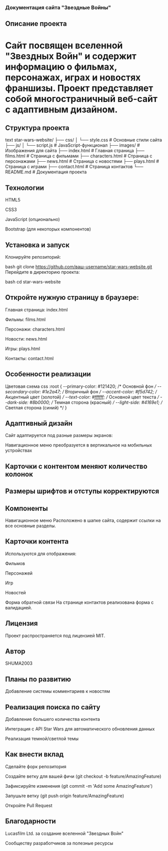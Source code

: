 ### Документация сайта "Звездные Войны"
## Описание проекта
# Сайт посвящен вселенной "Звездных Войн" и содержит информацию о фильмах, персонажах, играх и новостях франшизы. Проект представляет собой многостраничный веб-сайт с адаптивным дизайном.

## Структура проекта
text
star-wars-website/
├── css/
│   └── style.css          # Основные стили сайта
├── js/
│   └── script.js          # JavaScript-функционал
├── images/                # Изображения для сайта
├── index.html             # Главная страница
├── films.html             # Страница с фильмами
├── characters.html        # Страница с персонажами
├── news.html              # Страница с новостями
├── plays.html             # Страница с играми
├── contact.html           # Страница контактов
└── README.md              # Документация проекта
## Технологии
HTML5

CSS3

JavaScript (опционально)

Bootstrap (для некоторых компонентов)

## Установка и запуск
Клонируйте репозиторий:

bash
git clone https://github.com/ваш-username/star-wars-website.git
Перейдите в директорию проекта:

bash
cd star-wars-website
## Откройте нужную страницу в браузере:

Главная страница: index.html

Фильмы: films.html

Персонажи: characters.html

Новости: news.html

Игры: plays.html

Контакты: contact.html

## Особенности реализации
Цветовая схема
css
:root {
  --primary-color: #121420;       /* Основной фон */
  --secondary-color: #1e2a47;    /* Вторичный фон */
  --accent-color: #f5d742;       /* Акцентный цвет (золотой) */
  --text-color: #ffffff;         /* Основной цвет текста */
  --dark-side: #8b0000;          /* Темная сторона (красный) */
  --light-side: #4169e1;         /* Светлая сторона (синий) */
}
## Адаптивный дизайн
Сайт адаптируется под разные размеры экранов:

Навигационное меню преобразуется в вертикальное на мобильных устройствах

## Карточки с контентом меняют количество колонок

## Размеры шрифтов и отступы корректируются

## Компоненты
Навигационное меню
Расположено в шапке сайта, содержит ссылки на все основные разделы.

## Карточки контента
Используются для отображения:

Фильмов

Персонажей

Игр

Новостей

Форма обратной связи
На странице контактов реализована форма с валидацией.

## Лицензия
Проект распространяется под лицензией MIT.

## Автор
SHUMA2003

## Планы по развитию
Добавление системы комментариев к новостям

## Реализация поиска по сайту

Добавление большего количества контента

Интеграция с API Star Wars для автоматического обновления данных

Реализация темной/светлой темы

## Как внести вклад
Сделайте форк репозитория

Создайте ветку для вашей фичи (git checkout -b feature/AmazingFeature)

Зафиксируйте изменения (git commit -m 'Add some AmazingFeature')

Запушьте ветку (git push origin feature/AmazingFeature)

Откройте Pull Request

## Благодарности
Lucasfilm Ltd. за создание вселенной "Звездных Войн"

Сообществу разработчиков за полезные ресурсы

